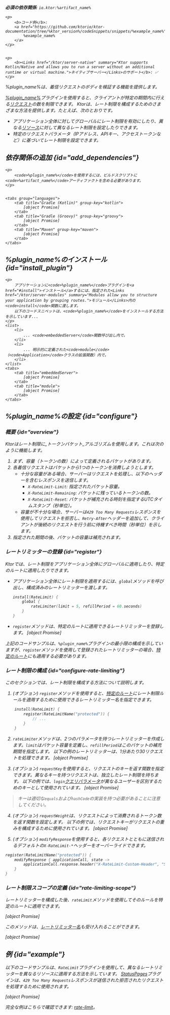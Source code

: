 [//]: # (title: レートリミット)

<show-structure for="chapter" depth="2"/>
<primary-label ref="server-plugin"/>

<var name="plugin_name" value="RateLimit"/>
<var name="package_name" value="io.ktor.server.plugins.ratelimit"/>
<var name="artifact_name" value="ktor-server-rate-limit"/>
<var name="plugin_api_link" value="https://api.ktor.io/ktor-server/ktor-server-plugins/ktor-server-rate-limit/io.ktor.server.plugins.ratelimit/-rate-limit.html"/>

<tldr>
<p>
<b>必須の依存関係</b>: <code>io.ktor:%artifact_name%</code>
</p>
<var name="example_name" value="rate-limit"/>

    <p>
        <b>コード例</b>:
        <a href="https://github.com/ktorio/ktor-documentation/tree/%ktor_version%/codeSnippets/snippets/%example_name%">
            %example_name%
        </a>
    </p>
    

    <p>
        <b><Links href="/ktor/server-native" summary="Ktor supports Kotlin/Native and allows you to run a server without an additional runtime or virtual machine.">ネイティブサーバー</Links>のサポート</b>: ✅
    </p>
    
</tldr>

<link-summary>
%plugin_name%は、着信リクエストのボディを検証する機能を提供します。
</link-summary>

[%plugin_name%](%plugin_api_link%)プラグインを使用すると、クライアントが特定の期間内に行える[リクエスト](server-requests.md)の数を制限できます。
Ktorは、レート制限を構成するためのさまざまな方法を提供します。たとえば、次のとおりです。
- アプリケーション全体に対してグローバルにレート制限を有効にしたり、異なる[リソース](server-routing.md)に対して異なるレート制限を設定したりできます。
- 特定のリクエストパラメータ（IPアドレス、APIキー、アクセストークンなど）に基づいてレート制限を設定できます。

## 依存関係の追加 {id="add_dependencies"}

    <p>
        <code>%plugin_name%</code>を使用するには、ビルドスクリプトに<code>%artifact_name%</code>アーティファクトを含める必要があります。
    </p>
    

    <tabs group="languages">
        <tab title="Gradle (Kotlin)" group-key="kotlin">
            [object Promise]
        </tab>
        <tab title="Gradle (Groovy)" group-key="groovy">
            [object Promise]
        </tab>
        <tab title="Maven" group-key="maven">
            [object Promise]
        </tab>
    </tabs>
    

## %plugin_name%のインストール {id="install_plugin"}

    <p>
        アプリケーションに<code>%plugin_name%</code>プラグインを<a href="#install">インストール</a>するには、指定された<Links href="/ktor/server-modules" summary="Modules allow you to structure your application by grouping routes.">モジュール</Links>内の<code>install</code>関数に渡します。
        以下のコードスニペットは、<code>%plugin_name%</code>をインストールする方法を示しています...
    </p>
    <list>
        <li>
            ... <code>embeddedServer</code>関数呼び出し内で。
        </li>
        <li>
            ... 明示的に定義された<code>module</code>（<code>Application</code>クラスの拡張関数）内で。
        </li>
    </list>
    <tabs>
        <tab title="embeddedServer">
            [object Promise]
        </tab>
        <tab title="module">
            [object Promise]
        </tab>
    </tabs>
    

## %plugin_name%の設定 {id="configure"}

### 概要 {id="overview"}

Ktorはレート制限に_トークンバケット_アルゴリズムを使用します。これは次のように機能します。
1.  まず、容量（トークンの数）によって定義されるバケットがあります。
2.  各着信リクエストはバケットから1つのトークンを消費しようとします。
    *   十分な容量がある場合、サーバーはリクエストを処理し、以下のヘッダーを含むレスポンスを送信します。
        *   `X-RateLimit-Limit`: 指定されたバケット容量。
        *   `X-RateLimit-Remaining`: バケットに残っているトークンの数。
        *   `X-RateLimit-Reset`: バケットが補充される時刻を指定するUTCタイムスタンプ（秒単位）。
    *   容量が不十分な場合、サーバーは`429 Too Many Requests`レスポンスを使用してリクエストを拒否し、`Retry-After`ヘッダーを追加して、クライアントが後続のリクエストを行う前に待機すべき時間（秒単位）を示します。
3.  指定された期間の後、バケットの容量は補充されます。

### レートリミッターの登録 {id="register"}
Ktorでは、レート制限をアプリケーション全体にグローバルに適用したり、特定のルートに適用したりできます。
- アプリケーション全体にレート制限を適用するには、`global`メソッドを呼び出し、構成済みのレートリミッターを渡します。
   ```kotlin
   install(RateLimit) {
       global {
           rateLimiter(limit = 5, refillPeriod = 60.seconds)
       }
   }
   ```

- `register`メソッドは、特定のルートに適用できるレートリミッターを登録します。
   [object Promise]

上記のコードサンプルは、`%plugin_name%`プラグインの最小限の構成を示していますが、`register`メソッドを使用して登録されたレートリミッターの場合、[特定のルート](#rate-limiting-scope)にも適用する必要があります。

### レート制限の構成 {id="configure-rate-limiting"}

このセクションでは、レート制限を構成する方法について説明します。

1.  (オプション) `register`メソッドを使用すると、[特定のルート](#rate-limiting-scope)にレート制限ルールを適用するために使用できるレートリミッター名を指定できます。
   ```kotlin
       install(RateLimit) {
           register(RateLimitName("protected")) {
               // ...
           }
       }
   ```

2.  `rateLimiter`メソッドは、2つのパラメータを持つレートリミッターを作成します。`limit`はバケット容量を定義し、`refillPeriod`はこのバケットの補充期間を指定します。
   以下の例のレートリミッターは、1分あたり30リクエストを処理できます。
   [object Promise]

3.  (オプション) `requestKey`を使用すると、リクエストのキーを返す関数を指定できます。異なるキーを持つリクエストは、独立したレート制限を持ちます。
   以下の例では、`login`[クエリパラメータ](server-requests.md#query_parameters)が異なるユーザーを区別するためのキーとして使用されています。
   [object Promise]

   > キーは適切な`equals`および`hashCode`の実装を持つ必要があることに注意してください。

4.  (オプション) `requestWeight`は、リクエストによって消費されるトークン数を返す関数を設定します。
   以下の例では、リクエストキーがリクエストの重みを構成するために使用されています。
   [object Promise]

5.  (オプション) `modifyResponse`を使用すると、各リクエストとともに送信されるデフォルトの`X-RateLimit-*`ヘッダーをオーバーライドできます。
   ```kotlin
   register(RateLimitName("protected")) {
       modifyResponse { applicationCall, state ->
           applicationCall.response.header("X-RateLimit-Custom-Header", "Some value")
       }
   }
   ```

### レート制限スコープの定義 {id="rate-limiting-scope"}

レートリミッターを構成した後、`rateLimit`メソッドを使用してそのルールを特定のルートに適用できます。

[object Promise]

このメソッドは、[レートリミッター名](#configure-rate-limiting)も受け入れることができます。

[object Promise]

## 例 {id="example"}

以下のコードサンプルは、`RateLimit`プラグインを使用して、異なるレートリミッターを異なるリソースに適用する方法を示しています。
[StatusPages](server-status-pages.md)プラグインは、`429 Too Many Requests`レスポンスが送信された拒否されたリクエストを処理するために使用されます。

[object Promise]

完全な例はこちらで確認できます: [rate-limit](https://github.com/ktorio/ktor-documentation/tree/%ktor_version%/codeSnippets/snippets/rate-limit)。